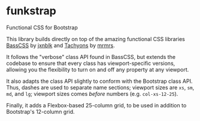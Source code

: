 # funkstrap
Functional CSS for Bootstrap

This library builds directly on top of the amazing functional CSS libraries [BassCSS](http://basscss.com) by [jxnblk](https://github.com/jxnblk) and [Tachyons](http://tachyons.io) by [mrmrs](https://github.com/mrmrs).

It follows the "verbose" class API found in BassCSS, but extends the codebase to ensure that every class has viewport-specific versions, allowing you the flexibility to turn on and off any property at any viewport.

It also adapts the class API slightly to conform with the Bootstrap class API. Thus, dashes are used to separate name sections; viewport sizes are `xs`, `sm`, `md`, and `lg`; viewport sizes comes _before_ numbers (e.g. `col-xs-12-25`).

Finally, it adds a Flexbox-based 25-column grid, to be used in addition to Bootstrap's 12-column grid.
